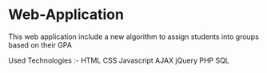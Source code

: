 # Web-Application
This web application include a new algorithm to assign students into groups based on their GPA

Used Technologies :-
                    HTML
                    CSS
                    Javascript
                    AJAX
                    jQuery
                    PHP
                    SQL
